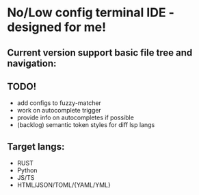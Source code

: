 # No/Low config terminal IDE - designed for me!

## Current version support basic file tree and navigation:
## TODO!
- add configs to fuzzy-matcher
- work on autocomplete trigger
- provide info on autocompletes if possible
- (backlog) semantic token styles for diff lsp langs


## Target langs:
* RUST
* Python
* JS/TS
* HTML/JSON/TOML/{YAML/YML}